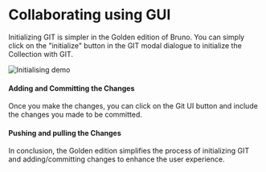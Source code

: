 # Collaborating using GUI

Initializing GIT is simpler in the Golden edition of Bruno. You can simply click on the "initialize" button in the GIT modal dialogue to initialize the Collection with GIT.

![Initialising demo]()

#### Adding and Committing the Changes

Once you make the changes, you can click on the Git UI button and include the changes you made to be committed.


#### Pushing and pulling the Changes


In conclusion, the Golden edition simplifies the process of initializing GIT and adding/committing changes to enhance the user experience.
